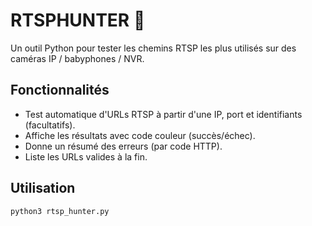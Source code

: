 # RTSPHUNTER 🎯

Un outil Python pour tester les chemins RTSP les plus utilisés sur des caméras IP / babyphones / NVR.

## Fonctionnalités
- Test automatique d'URLs RTSP à partir d'une IP, port et identifiants (facultatifs).
- Affiche les résultats avec code couleur (succès/échec).
- Donne un résumé des erreurs (par code HTTP).
- Liste les URLs valides à la fin.

## Utilisation

```bash
python3 rtsp_hunter.py
